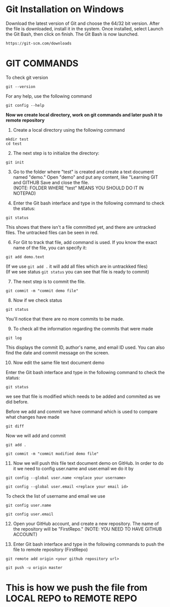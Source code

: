 # **Git Installation on Windows**

Download the latest version of Git and choose the 64/32 bit version. After the file is downloaded, install it in the system. Once installed, select Launch the Git Bash, then click on finish. The Git Bash is now launched.

```
https://git-scm.com/downloads
```

# **GIT COMMANDS**

To check git version
```
git --version
```

For any help, use the following command
```
git config --help
```

**Now we create local directory, work on git commands and later push it to remote repository**

1) Create a local directory using the following command
```
mkdir test
cd test
```
2) The next step is to initialize the directory:
```
git init
```
3) Go to the folder where "test" is created and create a text document named "demo." Open "demo" and put any content, like "Learning GIT and GITHUB Save and close 
   the file.  
   (NOTE: FOLDER WHERE "test" MEANS YOU SHOULD DO IT IN NOTEPAD)
   
5) Enter the Git bash interface and type in the following command to check the status:
```
git status
```
This shows that there isn't a file committed yet, and there are untracked files. The untracked files can be seen in red.

6) For Git to track that file, add command is used. If you know the exact name of the file, you can specify it:
```
git add demo.text
```
(If we use `git add .` it will add all files which are in untrackked files)  
(If we see status `git status`   you can see that file is ready to commit)

7) The next step is to commit the file.
```
git commit -m "commit demo file"
```

8) Now if we check status
```
git status
```
You'll notice that there are no more commits to be made.

9) To  check all the information regarding the commits that were made
```
git log
```
This displays the commit ID, author's name, and email ID used. You can also find the date and commit message on the screen.  

10) Now edit the same file text document demo

Enter the Git bash interface and type in the following command to check the status:
```
git status
```
we see that file is modified which needs to be added and commited as we did before.  

Before we add and commit we have command which is used to compare what changes have made
```
git diff
```
Now we will add and commit
```
git add .
```
```
git commit -m "commit modified demo file"
```

11) Now we will push this file text document demo on GitHub.
In order to do it we need to config user.name and user.email we do it by
```
git config --global user.name <replace your username>
```
```
git config --global user.email <replace your email id>
```
To check the list of username and email we use
```
git config user.name
```
```
git config user.email
```

12) Open your GitHub account, and create a new repository. The name of the repository will be "FirstRepo."
(NOTE: YOU NEED TO HAVE GITHUB ACCOUNT)

13) Enter Git bash interface and type in the following commands to push the file to remote repository (FirstRepo)
```
git remote add origin <your github repository url>
```
```
git push -u origin master
```

# This is how we push the file from LOCAL REPO to REMOTE REPO
